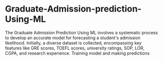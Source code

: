 # Graduate-Admission-prediction-Using-ML
The Graduate Admission Prediction Using ML involves a systematic process to develop an accurate model for forecasting a student's admission likelihood. Initially, a diverse dataset is collected, encompassing key features like GRE scores, TOEFL scores, university ratings, SOP, LOR, CGPA, and research experience. Training model and making predictions
